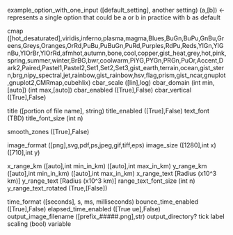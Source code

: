 example_option_with_one_input ([default_setting], another setting)
(a,[b]) <- represents a single option that could be a or b in practice with b as default

cmap ([hot_desaturated],viridis,inferno,plasma,magma,Blues,BuGn,BuPu,GnBu,Greens,Greys,Oranges,OrRd,PuBu,PuBuGn,PuRd,Purples,RdPu,Reds,YlGn,YlGnBu,YlOrBr,YlOrRd,afmhot,autumn,bone,cool,copper,gist_heat,grey,hot,pink,spring,summer,winter,BrBG,bwr,coolwarm,PiYG,PYGn,PRGn,PuOr,Accent,Dark2,Paired,Pastel1,Pastel2,Set1,Set2,Set3,gist_earth,terrain,ocean,gist_stern,brg,nipy_spectral,jet,rainbow,gist_rainbow,hsv,flag,prism,gist_ncar,gnuplot,gnuplot2,CMRmap,cubehlix)
cbar_scale ([lin],log)
cbar_domain (int min, [auto]) (int max,[auto])
cbar_enabled ([True],False)
cbar_vertical ([True],False)

title ([portion of file name], string)
title_enabled ([True],False)
text_font (TBD)
title_font_size (int n)

smooth_zones ([True],False)

image_format ([png],svg,pdf,ps,jpeg,gif,tiff,eps)
image_size ([1280],int x) ([710],int y)

x_range_km ([auto],int min_in_km) ([auto],int max_in_km)
y_range_km ([auto],int min_in_km) ([auto],int max_in_km)
x_range_text [Radius (x10^3 km)]
y_range_text [Radius (x10^3 km)]
range_text_font_size (int n)
y_range_text_rotated (True,[False])

time_format ([seconds], s, ms, milliseconds)
bounce_time_enabled ([True],False)
elapsed_time_enabled ([True ue],False)
output_image_filename ([prefix_#####.png],str)
output_directory?
tick label scaling (bool)
variable